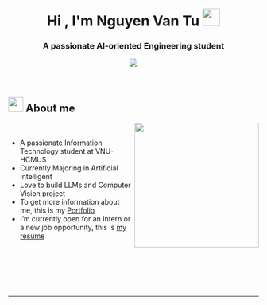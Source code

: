 
<h1 align="center"><b>Hi , I'm Nguyen Van Tu </b><img src="https://media.giphy.com/media/hvRJCLFzcasrR4ia7z/giphy.gif" width="35"></h1>
<h3 align="center">A passionate AI-oriented Engineering student</h3>
<!--  -->
<p align="center">
  <a href="https://github.com/DenverCoder1/readme-typing-svg"><img src="https://readme-typing-svg.herokuapp.com?font=Time+New+Roman&color=cyan&size=25&center=true&vCenter=true&width=600&height=100&lines=Nguyen+Van+Tu..&hearts;++;Self-taught+AI/Ml-Oriented+Engineering,;Computer+Science+Student,;Active+Learner/Researcher,;Love+to+learn+new+stuffs..<3"></a>
</p>


<br>



	
## <picture><img src = "https://media.giphy.com/media/Cmr1OMJ2FN0B2/giphy.gif?cid=790b7611b3ji742s4rltlpkabt6hjxjd9o8k5y66bdzh6nfy&ep=v1_gifs_search&rid=giphy.gif&ct=g" width = 30px></picture> **About me**  
<picture> <img align="right" src="https://camo.githubusercontent.com/d1e9733ec79822bcadf8b9a1035840ee511e2f022fe9f652cc163db23dc171d3/68747470733a2f2f6d656469612e67697068792e636f6d2f6d656469612f53576f536b4e36447854737a71494b4571762f67697068792e676966" width = 250px></picture>

<br>

- A passionate Information Technology student at VNU-HCMUS
- Currently Majoring in Artificial Intelligent
- Love to build LLMs and Computer Vision project
- To get more information about me, this is my [Portfolio](https://tuktu-portfolio.netlify.app/)
- I’m currently open for an Intern or a new job opportunity, this is [my resume](https://file.notion.so/f/f/4507ac21-5c80-4f6a-884c-dbcde1204245/0b335ca3-4352-4955-a2ee-3550c2031ed8/CV_NguyenVanTu.pdf?table=block&id=1b49f7de-4e12-8066-a4d8-eb931689c367&spaceId=4507ac21-5c80-4f6a-884c-dbcde1204245&expirationTimestamp=1741910400000&signature=a_glpYwwsu_XG2YYW6xV6xaDncvDFfuW7BYCKO2nrac&downloadName=CV_NguyenVanTu.pdf)
<br>

<br>
<br>
<br>
<br>

---

